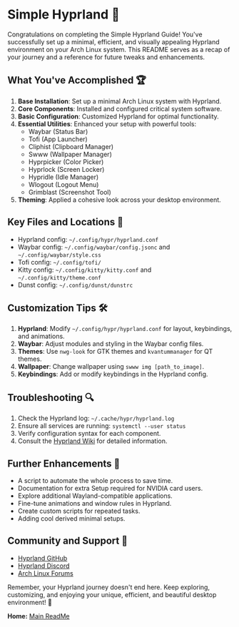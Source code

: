 # Simple Hyprland 🌟

Congratulations on completing the Simple Hyprland Guide! You've successfully set up a minimal, efficient, and visually appealing Hyprland environment on your Arch Linux system. This README serves as a recap of your journey and a reference for future tweaks and enhancements.

## What You've Accomplished 🏆

1. **Base Installation**: Set up a minimal Arch Linux system with Hyprland.
2. **Core Components**: Installed and configured critical system software.
3. **Basic Configuration**: Customized Hyprland for optimal functionality.
4. **Essential Utilities**: Enhanced your setup with powerful tools:
   - Waybar (Status Bar)
   - Tofi (App Launcher)
   - Cliphist (Clipboard Manager)
   - Swww (Wallpaper Manager)
   - Hyprpicker (Color Picker)
   - Hyprlock (Screen Locker)
   - Hypridle (Idle Manager)
   - Wlogout (Logout Menu)
   - Grimblast (Screenshot Tool)
5. **Theming**: Applied a cohesive look across your desktop environment.

## Key Files and Locations 📁

- Hyprland config: `~/.config/hypr/hyprland.conf`
- Waybar config: `~/.config/waybar/config.jsonc` and `~/.config/waybar/style.css`
- Tofi config: `~/.config/tofi/`
- Kitty config: `~/.config/kitty/kitty.conf` and `~/.config/kitty/theme.conf`
- Dunst config: `~/.config/dunst/dunstrc`

## Customization Tips 🛠️

1. **Hyprland**: Modify `~/.config/hypr/hyprland.conf` for layout, keybindings, and animations.
2. **Waybar**: Adjust modules and styling in the Waybar config files.
3. **Themes**: Use `nwg-look` for GTK themes and `kvantummanager` for QT themes.
4. **Wallpaper**: Change wallpaper using `swww img [path_to_image]`.
5. **Keybindings**: Add or modify keybindings in the Hyprland config.

## Troubleshooting 🔍

1. Check the Hyprland log: `~/.cache/hypr/hyprland.log`
2. Ensure all services are running: `systemctl --user status`
3. Verify configuration syntax for each component.
4. Consult the [Hyprland Wiki](https://wiki.hyprland.org/) for detailed information.

## Further Enhancements 🔮
- A script to automate the whole process to save time.
- Documentation for extra Setup required for NVIDIA card users.
- Explore additional Wayland-compatible applications.
- Fine-tune animations and window rules in Hyprland.
- Create custom scripts for repeated tasks.
- Adding cool derived minimal setups.

## Community and Support 🤝
- [Hyprland GitHub](https://github.com/hyprwm/Hyprland)
- [Hyprland Discord](https://discord.gg/hQ9XvMUjjr)
- [Arch Linux Forums](https://bbs.archlinux.org/)

Remember, your Hyprland journey doesn't end here. Keep exploring, customizing, and enjoying your unique, efficient, and beautiful desktop environment! 🎉

**Home:** [Main ReadMe](/README.md)